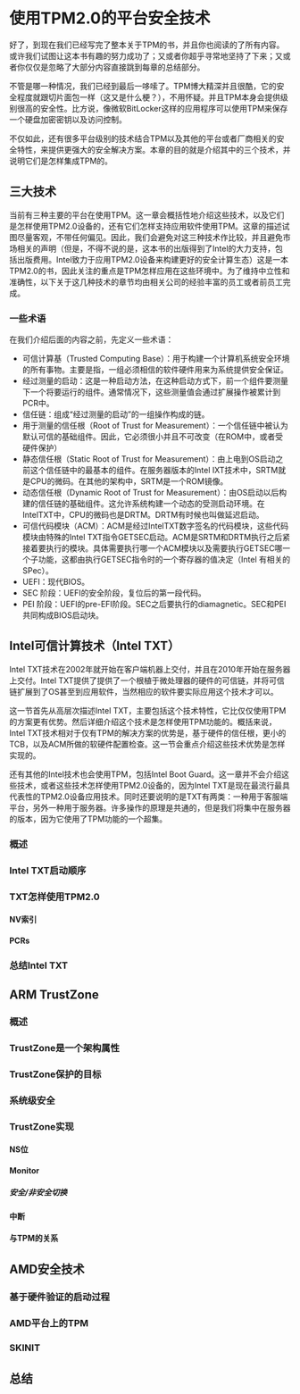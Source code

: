 # 使用TPM2.0的平台安全技术
好了，到现在我们已经写完了整本关于TPM的书，并且你也阅读的了所有内容。或许我们试图让这本书有趣的努力成功了；又或者你超乎寻常地坚持了下来；又或者你仅仅是忽略了大部分内容直接跳到每章的总结部分。

不管是哪一种情况，我们已经到最后一哆嗦了。TPM博大精深并且很酷，它的安全程度就跟切片面包一样（这又是什么梗？），不用怀疑。并且TPM本身会提供级别很高的安全性。比方说，像微软BitLocker这样的应用程序可以使用TPM来保存一个硬盘加密密钥以及访问控制。

不仅如此，还有很多平台级别的技术结合TPM以及其他的平台或者厂商相关的安全特性，来提供更强大的安全解决方案。本章的目的就是介绍其中的三个技术，并说明它们是怎样集成TPM的。

## 三大技术
当前有三种主要的平台在使用TPM。这一章会概括性地介绍这些技术，以及它们是怎样使用TPM2.0设备的，还有它们怎样支持应用软件使用TPM。这章的描述试图尽量客观，不带任何偏见。因此，我们会避免对这三种技术作比较，并且避免市场相关的声明（但是，不得不说的是，这本书的出版得到了Intel的大力支持，包括出版费用。Intel致力于应用TPM2.0设备来构建更好的安全计算生态）这是一本TPM2.0的书，因此关注的重点是TPM怎样应用在这些环境中。为了维持中立性和准确性，以下关于这几种技术的章节均由相关公司的经验丰富的员工或者前员工完成。

### 一些术语
在我们介绍后面的内容之前，先定义一些术语：
* 可信计算基（Trusted Computing Base）：用于构建一个计算机系统安全环境的所有事物。主要是指，一组必须相信的软件硬件用来为系统提供安全保证。
* 经过测量的启动：这是一种启动方法，在这种启动方式下，前一个组件要测量下一个将要运行的组件。通常情况下，这些测量值会通过扩展操作被累计到PCR中。
* 信任链：组成“经过测量的启动”的一组操作构成的链。
* 用于测量的信任根（Root of Trust for Measurement）：一个信任链中被认为默认可信的基础组件。因此，它必须很小并且不可改变（在ROM中，或者受硬件保护）
* 静态信任根（Static Root of Trust for Measurement）：由上电到OS启动之前这个信任链中的最基本的组件。在服务器版本的Intel IXT技术中，SRTM就是CPU的微码。在其他的架构中，SRTM是一个ROM镜像。
* 动态信任根（Dynamic Root of Trust for Measurement）：由OS启动以后构建的信任链的基础组件。这允许系统构建一个动态的受测启动环境。在IntelTXT中，CPU的微码也是DRTM。DRTM有时候也叫做延迟启动。
* 可信代码模块（ACM）：ACM是经过IntelTXT数字签名的代码模块，这些代码模块由特殊的Intel TXT指令GETSEC启动。ACM是SRTM和DRTM执行之后紧接着要执行的模块。具体需要执行哪一个ACM模块以及需要执行GETSEC哪一个子功能，这都由执行GETSEC指令时的一个寄存器的值决定（Intel 有相关的SPec）。
* UEFI：现代BIOS。
* SEC 阶段：UEFI的安全阶段，复位后的第一段代码。
* PEI 阶段：UEFI的pre-EFI阶段。SEC之后要执行的diamagnetic。SEC和PEI共同构成BIOS启动块。

## Intel可信计算技术（Intel TXT）
Intel TXT技术在2002年就开始在客户端机器上交付，并且在2010年开始在服务器上交付。Intel TXT提供了提供了一个根植于微处理器的硬件的可信链，并将可信链扩展到了OS甚至到应用软件，当然相应的软件要实际应用这个技术才可以。

这一节首先从高层次描述Intel TXT，主要包括这个技术特性，它比仅仅使用TPM的方案更有优势。然后详细介绍这个技术是怎样使用TPM功能的。概括来说，Intel TXT技术相对于仅有TPM的解决方案的优势是，基于硬件的信任根，更小的TCB，以及ACM所做的软硬件配置检查。这一节会重点介绍这些技术优势是怎样实现的。

还有其他的Intel技术也会使用TPM，包括Intel Boot Guard。这一章并不会介绍这些技术，或者这些技术怎样使用TPM2.0设备的，因为Intel TXT是现在最流行最具代表性的TPM2.0设备应用技术。同时还要说明的是TXT有两类：一种用于客服端平台，另外一种用于服务器。许多操作的原理是共通的，但是我们将集中在服务器的版本，因为它使用了TPM功能的一个超集。

### 概述
### Intel TXT启动顺序
### TXT怎样使用TPM2.0
#### NV索引
#### PCRs
### 总结Intel TXT

## ARM TrustZone
### 概述
### TrustZone是一个架构属性
### TrustZone保护的目标
### 系统级安全
### TrustZone实现
#### NS位
#### Monitor
##### 安全/非安全切换
#### 中断
#### 与TPM的关系

## AMD安全技术
### 基于硬件验证的启动过程
### AMD平台上的TPM
### SKINIT
## 总结
